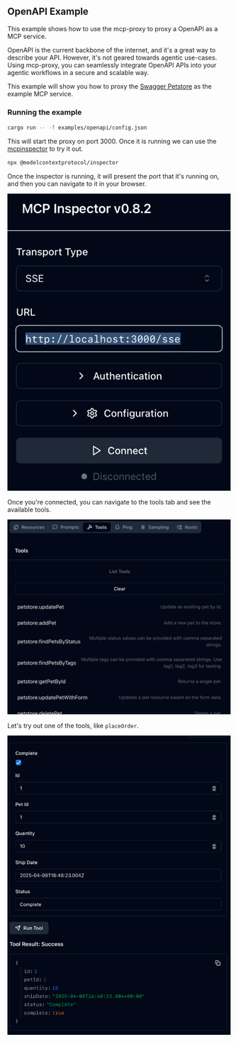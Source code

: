 ## OpenAPI Example

This example shows how to use the mcp-proxy to proxy a OpenAPI as a MCP service.

OpenAPI is the current backbone of the internet, and it's a great way to describe your API. However, it's not geared towards agentic use-cases. Using mcp-proxy, you can seamlessly integrate OpenAPI APIs into your agentic workflows in a secure and scalable way.

This example will show you how to proxy the [Swagger Petstore](https://petstore3.swagger.io) as the example MCP service.

### Running the example

```bash
cargo run -- -f examples/openapi/config.json
```

This will start the proxy on port 3000. Once it is running we can use the [mcpinspector](https://github.com/modelcontextprotocol/inspector) to try it out.

```bash
npx @modelcontextprotocol/inspector
```

Once the inspector is running, it will present the port that it's running on, and then you can navigate to it in your browser.

![Inspector](./img/connect.png)

Once you're connected, you can navigate to the tools tab and see the available tools.

![Tools](./img/tools.png)

Let's try out one of the tools, like `placeOrder`.

![Petstore](./img/call.png)

